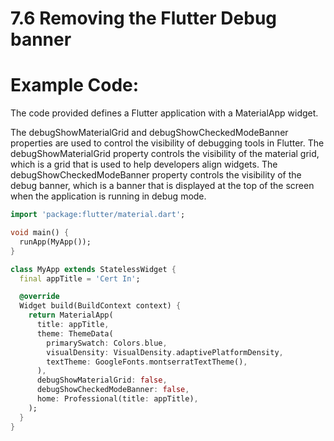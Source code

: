 # 7.6 Removing the Flutter Debug banner


# Example Code:

The code provided defines a Flutter application with a MaterialApp widget.

The debugShowMaterialGrid and debugShowCheckedModeBanner properties are used to control the visibility of debugging tools in Flutter. 
The debugShowMaterialGrid property controls the visibility of the material grid, which is a grid that is used to help developers align widgets. 
The debugShowCheckedModeBanner property controls the visibility of the debug banner, which is a banner that is displayed at the top of the screen when the application is running in debug mode.

```dart
import 'package:flutter/material.dart';

void main() {
  runApp(MyApp());
}

class MyApp extends StatelessWidget {
  final appTitle = 'Cert In';

  @override
  Widget build(BuildContext context) {
    return MaterialApp(
      title: appTitle,
      theme: ThemeData(
        primarySwatch: Colors.blue,
        visualDensity: VisualDensity.adaptivePlatformDensity,
        textTheme: GoogleFonts.montserratTextTheme(),
      ),
      debugShowMaterialGrid: false,
      debugShowCheckedModeBanner: false,
      home: Professional(title: appTitle),
    );
  }
}
```
